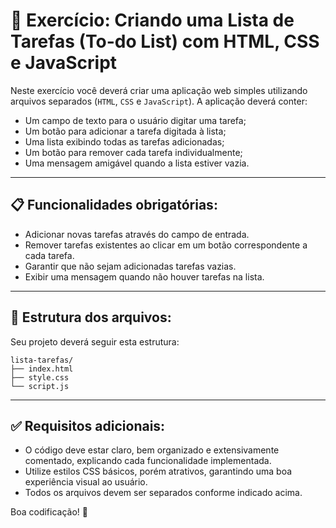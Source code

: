 
# 📌 Exercício: Criando uma Lista de Tarefas (To-do List) com HTML, CSS e JavaScript

Neste exercício você deverá criar uma aplicação web simples utilizando arquivos separados (`HTML`, `CSS` e `JavaScript`). A aplicação deverá conter:

- Um campo de texto para o usuário digitar uma tarefa;
- Um botão para adicionar a tarefa digitada à lista;
- Uma lista exibindo todas as tarefas adicionadas;
- Um botão para remover cada tarefa individualmente;
- Uma mensagem amigável quando a lista estiver vazia.

---

## 📋 Funcionalidades obrigatórias:

- Adicionar novas tarefas através do campo de entrada.
- Remover tarefas existentes ao clicar em um botão correspondente a cada tarefa.
- Garantir que não sejam adicionadas tarefas vazias.
- Exibir uma mensagem quando não houver tarefas na lista.

---

## 📂 Estrutura dos arquivos:

Seu projeto deverá seguir esta estrutura:

```
lista-tarefas/
├── index.html
├── style.css
└── script.js
```

---

## ✅ Requisitos adicionais:

- O código deve estar claro, bem organizado e extensivamente comentado, explicando cada funcionalidade implementada.
- Utilize estilos CSS básicos, porém atrativos, garantindo uma boa experiência visual ao usuário.
- Todos os arquivos devem ser separados conforme indicado acima.

Boa codificação! 🚀
